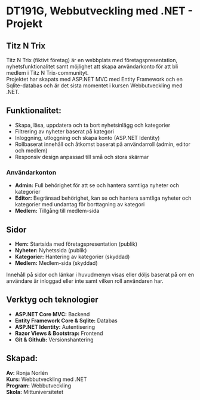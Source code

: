 # DT191G, Webbutveckling med .NET - Projekt
## Titz N Trix
Titz N Trix (fiktivt företag) är en webbplats med företagspresentation, nyhetsfunktionalitet samt möjlighet att skapa användarkonto för att bli medlem i Titz N Trix-communityt.  
Projektet har skapats med ASP.NET MVC med Entity Framework och en Sqlite-databas och är det sista momentet i kursen Webbutveckling med .NET.  

## Funktionalitet:
* Skapa, läsa, uppdatera och ta bort nyhetsinlägg och kategorier
* Filtrering av nyheter baserat på kategori
* Inloggning, utloggning och skapa konto (ASP.NET Identity)
* Rollbaserat innehåll och åtkomst baserat på användarroll (admin, editor och medlem)
* Responsiv design anpassad till små och stora skärmar

### Användarkonton
* **Admin:** Full behörighet för att se och hantera samtliga nyheter och kategorier
* **Editor:** Begränsad behörighet, kan se och hantera samtliga nyheter och kategorier med undantag för borttagning av kategori
* **Medlem:** Tillgång till medlem-sida  

## Sidor
* **Hem:** Startsida med företagspresentation (publik)
* **Nyheter:** Nyhetssida (publik)
* **Kategorier:** Hantering av kategorier (skyddad)
* **Medlem:** Medlem-sida (skyddad)

Innehåll på sidor och länkar i huvudmenyn visas eller döljs baserat på om en användare är inloggad eller inte samt vilken roll användaren har.

## Verktyg och teknologier
* **ASP.NET Core MVC:** Backend
* **Entity Framework Core & Sqlite:** Databas
* **ASP.NET Identity:** Autentisering
* **Razor Views & Bootstrap:** Frontend
* **Git & Github:** Versionshantering

## Skapad:
**Av:** Ronja Norlén  
**Kurs:** Webbutveckling med .NET  
**Program:** Webbutveckling  
**Skola:** Mittuniversitetet 
